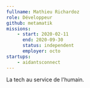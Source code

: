 ```yaml
---
fullname: Mathieu Richardoz
role: Développeur
github: metamatik
missions:
    - start: 2020-02-11
      end: 2020-09-30
      status: independent
      employer: octo
startups:
    - aidantsconnect
---
```


La tech au service de l'humain.
